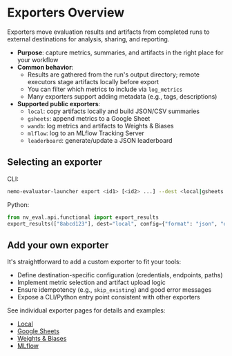# Exporters Overview

Exporters move evaluation results and artifacts from completed runs to external destinations for analysis, sharing, and reporting.

- **Purpose**: capture metrics, summaries, and artifacts in the right place for your workflow
- **Common behavior**:
  - Results are gathered from the run's output directory; remote executors stage artifacts locally before export
  - You can filter which metrics to include via `log_metrics`
  - Many exporters support adding metadata (e.g., tags, descriptions)
- **Supported public exporters**:
  - `local`: copy artifacts locally and build JSON/CSV summaries
  - `gsheets`: append metrics to a Google Sheet
  - `wandb`: log metrics and artifacts to Weights & Biases
  - `mlflow`: log to an MLflow Tracking Server
  - `leaderboard`: generate/update a JSON leaderboard

## Selecting an exporter

CLI:
```bash
nemo-evaluator-launcher export <id1> [<id2> ...] --dest <local|gsheets|wandb|mlflow|leaderboard> [options]
```

Python:
```python
from nv_eval.api.functional import export_results
export_results(["8abcd123"], dest="local", config={"format": "json", "output_dir": "./out"})
```

## Add your own exporter
It's straightforward to add a custom exporter to fit your tools:
- Define destination-specific configuration (credentials, endpoints, paths)
- Implement metric selection and artifact upload logic
- Ensure idempotency (e.g., `skip_existing`) and good error messages
- Expose a CLI/Python entry point consistent with other exporters

See individual exporter pages for details and examples:
- [Local](local.md)
- [Google Sheets](gsheets.md)
- [Weights & Biases](wandb.md)
- [MLflow](mlflow.md)
